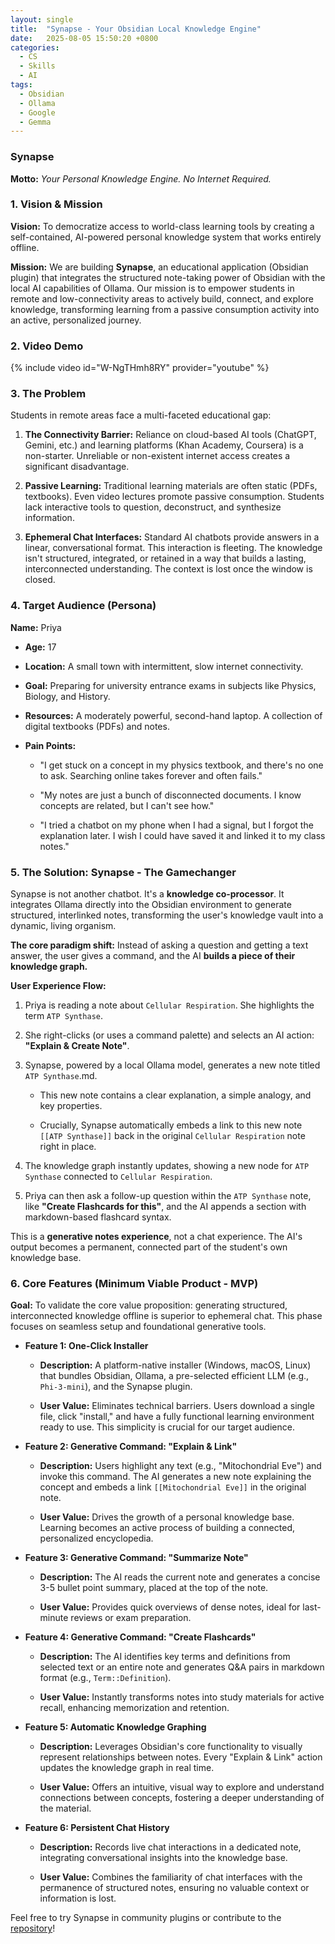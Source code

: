 ```yaml
---
layout: single
title:  "Synapse - Your Obsidian Local Knowledge Engine"
date:   2025-08-05 15:50:20 +0800
categories:
  - CS
  - Skills
  - AI
tags:
  - Obsidian
  - Ollama
  - Google
  - Gemma
---
```


### Synapse

**Motto:** _Your Personal Knowledge Engine. No Internet Required._

### 1. Vision & Mission

**Vision:** To democratize access to world-class learning tools by creating a self-contained, AI-powered personal knowledge system that works entirely offline.

**Mission:** We are building **Synapse**, an educational application (Obsidian plugin) that integrates the structured note-taking power of Obsidian with the local AI capabilities of Ollama. Our mission is to empower students in remote and low-connectivity areas to actively build, connect, and explore knowledge, transforming learning from a passive consumption activity into an active, personalized journey.

### 2. Video Demo
{% include video id="W-NgTHmh8RY" provider="youtube" %}

### 3. The Problem

Students in remote areas face a multi-faceted educational gap:

1. **The Connectivity Barrier:** Reliance on cloud-based AI tools (ChatGPT, Gemini, etc.) and learning platforms (Khan Academy, Coursera) is a non-starter. Unreliable or non-existent internet access creates a significant disadvantage.
    
2. **Passive Learning:** Traditional learning materials are often static (PDFs, textbooks). Even video lectures promote passive consumption. Students lack interactive tools to question, deconstruct, and synthesize information.
    
3. **Ephemeral Chat Interfaces:** Standard AI chatbots provide answers in a linear, conversational format. This interaction is fleeting. The knowledge isn't structured, integrated, or retained in a way that builds a lasting, interconnected understanding. The context is lost once the window is closed.
    
### 4. Target Audience (Persona)

**Name:** Priya

- **Age:** 17
    
- **Location:** A small town with intermittent, slow internet connectivity.
    
- **Goal:** Preparing for university entrance exams in subjects like Physics, Biology, and History.
    
- **Resources:** A moderately powerful, second-hand laptop. A collection of digital textbooks (PDFs) and notes.
    
- **Pain Points:**
    
    - "I get stuck on a concept in my physics textbook, and there's no one to ask. Searching online takes forever and often fails."
        
    - "My notes are just a bunch of disconnected documents. I know concepts are related, but I can't see how."
        
    - "I tried a chatbot on my phone when I had a signal, but I forgot the explanation later. I wish I could have saved it and linked it to my class notes."
        
### 5. The Solution: Synapse - The Gamechanger

Synapse is not another chatbot. It's a **knowledge co-processor**. It integrates Ollama directly into the Obsidian environment to generate structured, interlinked notes, transforming the user's knowledge vault into a dynamic, living organism.

**The core paradigm shift:** Instead of asking a question and getting a text answer, the user gives a command, and the AI **builds a piece of their knowledge graph.**

**User Experience Flow:**

1. Priya is reading a note about `Cellular Respiration`. She highlights the term `ATP Synthase`.
    
2. She right-clicks (or uses a command palette) and selects an AI action: **"Explain & Create Note"**.
    
3. Synapse, powered by a local Ollama model, generates a new note titled `ATP Synthase`.md.
    
    - This new note contains a clear explanation, a simple analogy, and key properties.
        
    - Crucially, Synapse automatically embeds a link to this new note `[[ATP Synthase]]` back in the original `Cellular Respiration` note right in place.
        
4. The knowledge graph instantly updates, showing a new node for `ATP Synthase` connected to `Cellular Respiration`.
    
5. Priya can then ask a follow-up question within the `ATP Synthase` note, like **"Create Flashcards for this"**, and the AI appends a section with markdown-based flashcard syntax.
    
This is a **generative notes experience**, not a chat experience. The AI's output becomes a permanent, connected part of the student's own knowledge base.

### 6. Core Features (Minimum Viable Product - MVP)

**Goal:** To validate the core value proposition: generating structured, interconnected knowledge offline is superior to ephemeral chat. This phase focuses on seamless setup and foundational generative tools.

- **Feature 1: One-Click Installer**
    
    - **Description:** A platform-native installer (Windows, macOS, Linux) that bundles Obsidian, Ollama, a pre-selected efficient LLM (e.g., `Phi-3-mini`), and the Synapse plugin.
        
    - **User Value:** Eliminates technical barriers. Users download a single file, click "install," and have a fully functional learning environment ready to use. This simplicity is crucial for our target audience.

- **Feature 2: Generative Command: "Explain & Link"**
    
    - **Description:** Users highlight any text (e.g., "Mitochondrial Eve") and invoke this command. The AI generates a new note explaining the concept and embeds a link `[[Mitochondrial Eve]]` in the original note.
        
    - **User Value:** Drives the growth of a personal knowledge base. Learning becomes an active process of building a connected, personalized encyclopedia.

- **Feature 3: Generative Command: "Summarize Note"**
    
    - **Description:** The AI reads the current note and generates a concise 3-5 bullet point summary, placed at the top of the note.
        
    - **User Value:** Provides quick overviews of dense notes, ideal for last-minute reviews or exam preparation.

- **Feature 4: Generative Command: "Create Flashcards"**
    
    - **Description:** The AI identifies key terms and definitions from selected text or an entire note and generates Q&A pairs in markdown format (e.g., `Term::Definition`).
        
    - **User Value:** Instantly transforms notes into study materials for active recall, enhancing memorization and retention.

- **Feature 5: Automatic Knowledge Graphing**
    
    - **Description:** Leverages Obsidian's core functionality to visually represent relationships between notes. Every "Explain & Link" action updates the knowledge graph in real time.
        
    - **User Value:** Offers an intuitive, visual way to explore and understand connections between concepts, fostering a deeper understanding of the material.

- **Feature 6: Persistent Chat History**
    
    - **Description:** Records live chat interactions in a dedicated note, integrating conversational insights into the knowledge base.
        
    - **User Value:** Combines the familiarity of chat interfaces with the permanence of structured notes, ensuring no valuable context or information is lost.

Feel free to try Synapse in community plugins or contribute to the [repository](https://github.com/ChenziqiAdam/Synapse)!